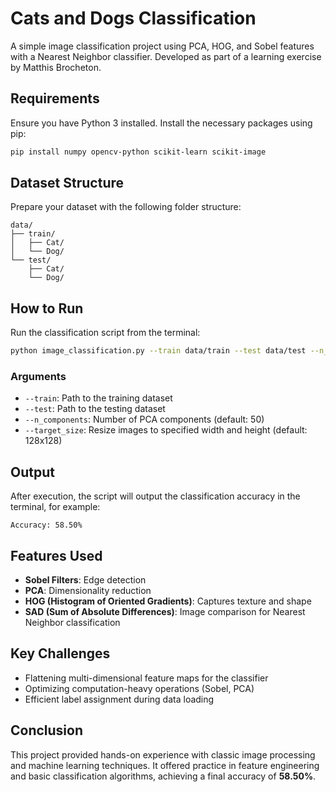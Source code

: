 # Cats and Dogs Classification

A simple image classification project using PCA, HOG, and Sobel features with a Nearest Neighbor classifier. Developed as part of a learning exercise by Matthis Brocheton.

## Requirements

Ensure you have Python 3 installed. Install the necessary packages using pip:

```bash
pip install numpy opencv-python scikit-learn scikit-image
````

## Dataset Structure

Prepare your dataset with the following folder structure:

```
data/
├── train/
│   ├── Cat/
│   └── Dog/
└── test/
    ├── Cat/
    └── Dog/
```

## How to Run

Run the classification script from the terminal:

```bash
python image_classification.py --train data/train --test data/test --n_components 50 --target_size 128 128
```

### Arguments

* `--train`: Path to the training dataset
* `--test`: Path to the testing dataset
* `--n_components`: Number of PCA components (default: 50)
* `--target_size`: Resize images to specified width and height (default: 128x128)

## Output

After execution, the script will output the classification accuracy in the terminal, for example:

```
Accuracy: 58.50%
```

## Features Used

* **Sobel Filters**: Edge detection
* **PCA**: Dimensionality reduction
* **HOG (Histogram of Oriented Gradients)**: Captures texture and shape
* **SAD (Sum of Absolute Differences)**: Image comparison for Nearest Neighbor classification

## Key Challenges

* Flattening multi-dimensional feature maps for the classifier
* Optimizing computation-heavy operations (Sobel, PCA)
* Efficient label assignment during data loading

## Conclusion

This project provided hands-on experience with classic image processing and machine learning techniques. It offered practice in feature engineering and basic classification algorithms, achieving a final accuracy of **58.50%**.
